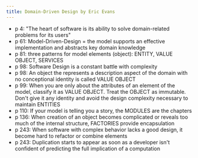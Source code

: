 ```yaml
---
title: Domain-Driven Design by Eric Evans
---
```


- p 4: "The heart of software is its ability to solve domain-related problems for its users"
- p 61: Model-Driven-Design = the model supports an effective implementation and abstracts key domain knowledge
- p 81: three patterns for model elements (object): ENTITY, VALUE OBJECT, SERVICES
- p 98: Software Design is a constant battle with complexity
- p 98: An object the represents a description aspect of the domain with no conceptional identity is called VALUE OBJECT
- p 99: When you are only about the attributes of an element of the model, classify it as VALUE OBJECT. Treat the OBJECT as immutable. Don't give it any identity and avoid the design complexity necessary to maintain ENTITIES
- p 110: If your model is telling you a story, the MODULES are the chapters
- p 136: When creation of an object becomes complicated or reveals too much of the internal structure, FACTORIES provide encapsulation
- p 243: When software with complex behavior lacks a good design, it become hard to refactor or combine elements
- p 243: Duplication starts to appear as soon as a developer isn't confident of predicting the full implication of a computation

